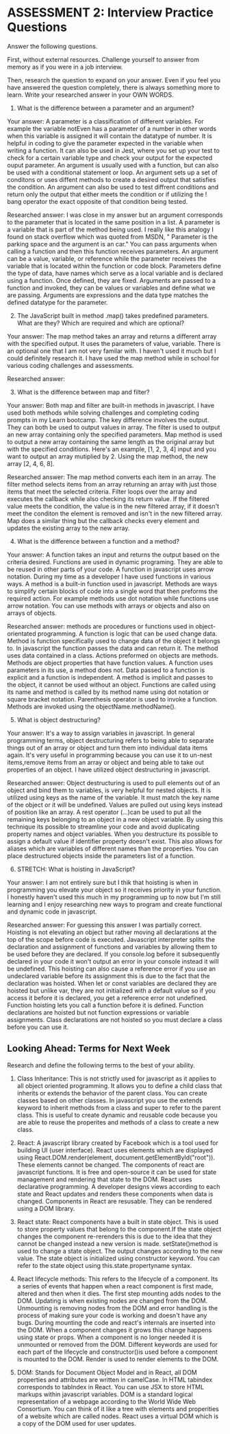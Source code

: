 # ASSESSMENT 2: Interview Practice Questions

Answer the following questions.

First, without external resources. Challenge yourself to answer from memory as if you were in a job interview.

Then, research the question to expand on your answer. Even if you feel you have answered the question completely, there is always something more to learn. Write your researched answer in your OWN WORDS.

1. What is the difference between a parameter and an argument?

  Your answer: A parameter is a classification of different variables. For example the variable notEven has a parameter of a number in other words when this variable is assigned it will contain the datatype of number. It is helpful in coding to give the parameter expected in the variable when writing a function. It can also be used in Jest, where you set up your test to check for a certain variable type and check your output for the expected ouput parameter. An argument is usually used with a function, but can also be used with a conditional statement or loop. An argument sets up a set of conditons or uses diffent methods to create a desired output that satisfies the condition. An argument can also be used to test diffrent conditions and return only the output that either meets the condition or if utilizing the ! bang operator the exact opposite of that condition being tested.

  Researched answer: I was close in my answer but an argument corresponds to the parameter that is located in the same position in a list. A parameter is a variable that is part of the method being used. I really like this analogy I found on stack overflow which was quoted from MSDN, " Parameter is the parking space and the argument is an car." You can pass arguments when calling a function and then this function receives parameters. An argument can be a value, variable, or reference while the parameter receives the variable that is located within the function or code block. Parameters define the type of data, have names which serve as a local variable and is declared using a function. Once defined, they are fixed. Arguments are passed to a function and invoked, they can be values or variables and define what we are passing. Arguments are expressions  and the data type matches the defined datatype for the parameter.



2. The JavaScript built in method .map() takes predefined parameters. What are they? Which are required and which are optional?

  Your answer: The map method takes an array and returns a different array with the specified output. It uses the parameters of value, variable. There is an optional one that I am not very familar with. I haven't used it much but I could definitely research it. I have used the map method while in school for various coding challenges and assessments. 

  Researched answer:



3. What is the difference between map and filter?

  Your answer: Both map and filter are built-in methods in javascript. I have used both methods while solving challenges and completing coding prompts in my  Learn bootcamp. The key difference involves the output. They can both be used to output values in array. The filter is used to output an new array containing only the specified parameters. Map method is used to output a new array containing the same length as the original array but with the specified conditions. Here's an example, [1, 2, 3, 4] input and you want to output an array mutiplied by 2. Using the map method, the new array [2, 4, 6, 8].

  Researched answer: The map method converts each item in an array. The filter method selects items from an array returning an array with just those items that meet the selected criteria. Filter loops over the array and executes the callback while also checking its return value. If the filtered value meets the condition, the value is in the new filtered array, if it doesn't meet the conditon the element is removed and isn't in the new filtered array. Map does a similar thing but the callback checks every element and updates the existing array to the new array.



4. What is the difference between a function and a method?

  Your answer: A function takes an input and returns the output based on the criteria desired. Functions are used in dynamic programing. They are able to be reused in other parts of your code. A function in javascript uses arrow notation. During my time as a developer I have used functions in various ways. A method is a built-in function used in javascript. Methods are ways to simplify certain blocks of code into a single word that then preforms the required action. For example methods use dot notation while functions use arrow notation. You can use methods with arrays or objects and also on arrays of objects. 

  Researched answer: methods are procedures or functions used in object-orientated programming. A function is logic that can be used change data. Method is function specifically used to change data of the object it belongs to. In javascript the function passes the data and can return it. The method uses data contained in a class. Actions preformed on objects are methods. Methods are object properties that have function values. A function uses parameters in its use, a method does not.
  Data passed to a function is explicit and a function is independent. A method is implicit and passes to the object, it cannot be used without an object. Functions are called using its name and method is called by its method name using dot notation or square bracket notation. Parenthesis operator is used to invoke a function. Methods are invoked using the objectName.methodName().



5. What is object destructuring?

  Your answer: It's a way to assign variables in javascript. In general programming terms, object destructuring refers to being able to separate things out of an array or object and turn them into individual data items again. It's very useful in programming because you can use it to un-nest items,remove items from an array or object and being able to take out properties of an object. I have utilized object destructuring in javascript. 

  Researched answer: Object destructuring is used to pull elements out of an object and bind them to variables, is very helpful for nested objects. It is utilized using keys as the name of the variable. It must match the key name of the object or it will be undefined. Values are pulled out using keys instead of position like an array. A rest operator (...)can be used to put all the remaining keys belonging to an object in a new object variable. By using this technique its possible to streamline your code and avoid duplicating property names and object variables. When you destructure its possible to assign a default value if identifier property doesn't exist. This also allows for aliases which are variables of different names than the properties. You can place destructured objects inside the parameters list of a function.



6. STRETCH: What is hoisting in JavaScript?

  Your answer: I am not entirely sure but  I thik that hoisting is when in programming you elevate your object so it receives priority in your function. I honestly haven't used this much in my programming up to now but I'm still learning and I enjoy researching new ways to program and create functional and dynamic code in javascript.

  Researched answer: For guessing this answer I was partially correct. Hoisting is not elevating an object but rather moving all declarations at the top of the scope before code is executed. Javascript interpreter splits the declaration and assignment of functions and variables by allowing them to be used before they are declared. If you console.log before it subsequently declared in your code it won't output an error in your console instead it will be undefined. This hoisting can also cause a reference error if you use an undeclared variable before its assignment this is due to the fact that the declaration was hoisted. When let or const variables are declared they are hoisted but unlike var, they are not initialized with a default value so if you access it before it is declared, you get a reference error not undefined. Function hoisting lets you call a function before it is defined. Function declarations are hoisted but not function expressions or variable assignments. Class declarations are not hoisted so you must declare a class before you can use it.



## Looking Ahead: Terms for Next Week

Research and define the following terms to the best of your ability.

1. Class Inheritance: This is not strictly used for javascript as it applies to all object oriented programming. It allows you to define a child class that inherits or extends the behavior of the parent class. You can create classes based on other classes. In javascript you use the extends keyword to inherit methods from a class and super to refer to the parent class. This is useful to create dynamic and reusable code because you are able to reuse the properites and methods of a class to create a new class.

2. React: A javascript library created by Facebook which is a tool used for building UI (user interface). React uses elements which are displayed using React.DOM.render(element, document.getElementById("root")). These elements cannot be changed. The components of react are javascript functions. It is free and open-source it can be used for state management and rendering that state to the DOM. React uses declarative programming. A developer designs views according to each state and React updates and renders these components when data is changed. Components in React are resusable. They can be rendered using a DOM library.

3. React state: React components have a built in state object. This is used to store property values that belong to the component.If the state object changes the component re-rerenders this is due to the idea that they cannot be changed instead  a new version is made. setState()method is used to change a state object. The output changes according to the new value. The state object is initialized using constructor keyword. You can refer  to the state object using this.state.propertyname syntax. 

4. React lifecycle methods: This refers to the lifecycle of a component. Its a series of events that happen when a react component is first made, altered and then when it dies. The first step mounting adds nodes to the DOM. Updating is when existing nodes are changed from the DOM. Unmounting is removing nodes from the DOM and error handling is the process of making sure your code is working and doesn't have any bugs. During mounting the code and react's internals are inserted into the DOM. When a component changes it grows this change happens using state or props. When a component is no longer needed it is unmounted or removed from the DOM. Different keywords are used for each part of the lifecycle and constructor()is used before a component is mounted to the DOM. Render is used to render elements to the DOM.

5. DOM: Stands for Document Object Model and in React, all DOM properties and attributes are written in camelCase. In HTML tabindex corresponds to tabIndex in React. You can use JSX to store HTML markups within javascript variables. DOM is a standard logical representation of a webpage according to the World Wide Web Consortium. You can think of it like a tree with elements and properities of a website which are called nodes. React uses a virtual DOM which is a copy of the DOM used for user updates.
